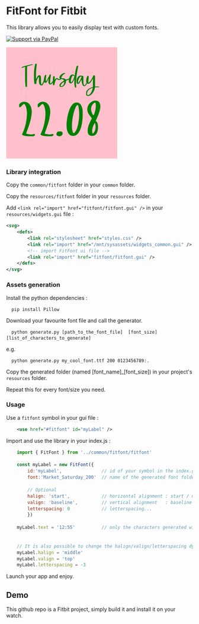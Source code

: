 # FitFont for Fitbit

This library allows you to easily display text with custom fonts.

[![Support via PayPal](https://cdn.rawgit.com/twolfson/paypal-github-button/1.0.0/dist/button.svg)](https://www.paypal.me/gsage/)

![alt text](screenshot.png "Sorry for the colors")

### Library integration

Copy the `common/fitfont` folder in your `common` folder.

Copy the `resources/fitfont` folder in your `resources` folder.

Add `<link rel="import" href="fitfont/fitfont.gui" />` in your `resources/widgets.gui` file :
``` xml
<svg>
    <defs>
        <link rel="stylesheet" href="styles.css" />
        <link rel="import" href="/mnt/sysassets/widgets_common.gui" />
        <!-- import FitFont ui file -->
        <link rel="import" href="fitfont/fitfont.gui" />
    </defs>
</svg>
```

### Assets generation

Install the python dependencies :
```
  pip install Pillow
```

Download your favourite font file and call the generator.
```
  python generate.py [path_to_the_font_file]  [font_size]  [list_of_characters_to_generate]
```
e.g.
```
  python generate.py my_cool_font.ttf 200 0123456789:.
```

Copy the generated folder (named [font_name]_[font_size]) in your project's `resources` folder.

Repeat this for every font/size you need.

### Usage

Use a `fitfont` symbol in your gui file :
``` xml
    <use href="#fitfont" id="myLabel" />
```

Import and use the library in your index.js :
``` javascript
    import { FitFont } from '../common/fitfont/fitfont'
    
    const myLabel = new FitFont({ 
        id:'myLabel',               // id of your symbol in the index.gui
        font:'Market_Saturday_200'  // name of the generated font folder

        // Optional
        halign: 'start',            // horizontal alignment : start / middle / end
        valign: 'baseline',         // vertical alignment   : baseline / top / middle / bottom
        letterspacing: 0            // letterspacing...
        })
    
    myLabel.text = '12:55'          // only the characters generated with the python script will be displayed


    // It is also possible to change the halign/valign/letterspacing dynamically
    myLabel.halign = 'middle'
    myLabel.valign = 'top'
    myLabel.letterspacing = -3
```

Launch your app and enjoy.

## Demo

This github repo is a Fitbit project, simply build it and install it on your watch.
